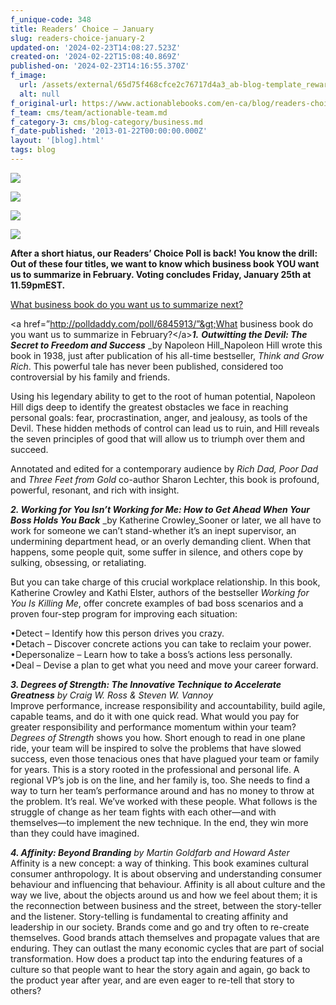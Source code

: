 ```yaml
---
f_unique-code: 348
title: Readers’ Choice – January
slug: readers-choice-january-2
updated-on: '2024-02-23T14:08:27.523Z'
created-on: '2024-02-22T15:08:40.869Z'
published-on: '2024-02-23T14:16:55.370Z'
f_image:
  url: /assets/external/65d75f468cfce2c76717d4a3_ab-blog-template_reward.jpeg
  alt: null
f_original-url: https://www.actionablebooks.com/en-ca/blog/readers-choice-january-2/
f_team: cms/team/actionable-team.md
f_category-3: cms/blog-category/business.md
f_date-published: '2013-01-22T00:00:00.000Z'
layout: '[blog].html'
tags: blog
---
```


![](/assets/external/65d35b99037988915566ccc7_96918799.jpeg)

![](/assets/external/65d35b99037988915566ccc0_59689860.jpeg)

![](/assets/external/65d35b99037988915566ccc3_9780979376825_p0_v1_s114x166.jpeg)

![](/assets/external/65d3622821cff6d9731443f9_1552788911.jpeg)

**After a short hiatus, our Readers’ Choice Poll is back! You know the drill: Out of these four titles, we want to know which business book YOU want us to summarize in February. Voting concludes Friday, January 25th at 11.59pmEST.**

  
<a href="http://polldaddy.com/poll/6845913/">What business book do you want us to summarize next?</a>

&lt;a href=”http://polldaddy.com/poll/6845913/”&gt;What business book do you want us to summarize in February?&lt;/a&gt;**_1._** **_Outwitting the Devil: The Secret to Freedom and Success_** _by Napoleon Hill_Napoleon Hill wrote this book in 1938, just after publication of his all-time bestseller, _Think and Grow Rich_. This powerful tale has never been published, considered too controversial by his family and friends.

Using his legendary ability to get to the root of human potential, Napoleon Hill digs deep to identify the greatest obstacles we face in reaching personal goals: fear, procrastination, anger, and jealousy, as tools of the Devil. These hidden methods of control can lead us to ruin, and Hill reveals the seven principles of good that will allow us to triumph over them and succeed.

Annotated and edited for a contemporary audience by _Rich Dad, Poor Dad_ and _Three Feet from Gold_ co-author Sharon Lechter, this book is profound, powerful, resonant, and rich with insight.

**_2\. Working for You Isn’t Working for Me: How to Get Ahead When Your Boss Holds You Back_** _by Katherine Crowley_Sooner or later, we all have to work for someone we can’t stand-whether it’s an inept supervisor, an undermining department head, or an overly demanding client. When that happens, some people quit, some suffer in silence, and others cope by sulking, obsessing, or retaliating.

But you can take charge of this crucial workplace relationship. In this book, Katherine Crowley and Kathi Elster, authors of the bestseller _Working for You Is Killing Me_, offer concrete examples of bad boss scenarios and a proven four-step program for improving each situation:

•Detect – Identify how this person drives you crazy.  
•Detach – Discover concrete actions you can take to reclaim your power.  
•Depersonalize – Learn how to take a boss’s actions less personally.  
•Deal – Devise a plan to get what you need and move your career forward.

**_3\. Degrees of Strength: The Innovative Technique to Accelerate Greatness_** _by Craig W. Ross & Steven W. Vannoy_  
Improve performance, increase responsibility and accountability, build agile, capable teams, and do it with one quick read. What would you pay for greater responsibility and performance momentum within your team? _Degrees of Strength_ shows you how. Short enough to read in one plane ride, your team will be inspired to solve the problems that have slowed success, even those tenacious ones that have plagued your team or family for years. This is a story rooted in the professional and personal life. A regional VP’s job is on the line, and her family is, too. She needs to find a way to turn her team’s performance around and has no money to throw at the problem. It’s real. We’ve worked with these people. What follows is the struggle of change as her team fights with each other—and with themselves—to implement the new technique. In the end, they win more than they could have imagined.

**_4\. Affinity: Beyond Branding_** _by Martin Goldfarb and Howard Aster_  
Affinity is a new concept: a way of thinking. This book examines cultural consumer anthropology. It is about observing and understanding consumer behaviour and influencing that behaviour. Affinity is all about culture and the way we live, about the objects around us and how we feel about them; it is the reconnection between business and the street, between the story-teller and the listener. Story-telling is fundamental to creating affinity and leadership in our society. Brands come and go and try often to re-create themselves. Good brands attach themselves and propagate values that are enduring. They can outlast the many economic cycles that are part of social transformation. How does a product tap into the enduring features of a culture so that people want to hear the story again and again, go back to the product year after year, and are even eager to re-tell that story to others?
